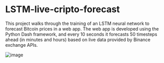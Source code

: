 ﻿# LSTM-live-cripto-forecast
This project walks through the training of an LSTM neural network to forecast Bitcoin prices in a web app. The web app is developed using the Python Dash framework, and every 10 seconds it forecasts 50 timesteps ahead (in minutes and hours) based on live data provided by Binance exchange APIs.

![image](https://github.com/user-attachments/assets/0313885c-7930-4ae4-93c0-d33bea8a11b7)
